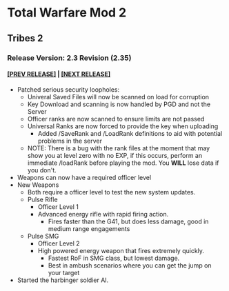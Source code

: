 # Total Warfare Mod 2
## Tribes 2
### Release Version: 2.3 Revision (2.35)
#### [[PREV RELEASE]](2.3.md) | [[NEXT RELEASE]](2.4.md)
* Patched serious security loopholes:
  * Univeral Saved Files will now be scanned on load for corruption
  * Key Download and scanning is now handled by PGD and not the Server
  * Officer ranks are now scanned to ensure limits are not passed
  * Universal Ranks are now forced to provide the key when uploading 
    * Added /SaveRank and /LoadRank definitions to aid with potential problems in the server
  * NOTE: There is a bug with the rank files at the moment that may show you at level zero with no EXP, if this occurs, perform an immediate /loadRank before playing the mod. You **WILL** lose data if you don't.
* Weapons can now have a required officer level
* New Weapons
  * Both require a officer level to test the new system updates.
  * Pulse Rifle
    * Officer Level 1
	* Advanced energy rifle with rapid firing action.
	  * Fires faster than the G41, but does less damage, good in medium range engagements
  * Pulse SMG
    * Officer Level 2
	* High powered energy weapon that fires extremely quickly.
	  * Fastest RoF in SMG class, but lowest damage.
	  * Best in ambush scenarios where you can get the jump on your target
* Started the harbinger soldier AI.
